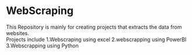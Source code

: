 # WebScraping
This Repository is mainly for creating projects that extracts the data from websites.<br>
Projects include
1.Webscraping using excel
2.webscrapping using PowerBI
3.Webscrapping using Python

